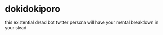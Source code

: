 # dokidokiporo
this existential dread bot twitter persona will have your mental breakdown in your stead
